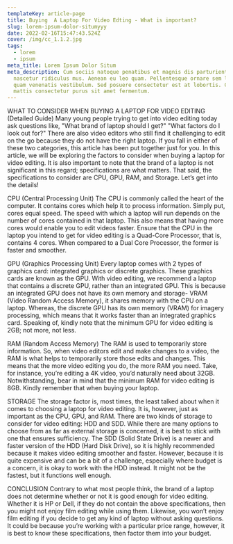 ```yaml
---
templateKey: article-page
title: Buying  A Laptop For Video Edting - What is important?
slug: lorem-ipsum-dolor-situmyyy
date: 2022-02-16T15:47:43.524Z
cover: /img/cc_1.1.2.jpg
tags:
  - lorem
  - ipsum
meta_title: Lorem Ipsum Dolor Situm
meta_description: Cum sociis natoque penatibus et magnis dis parturient montes,
  nascetur ridiculus mus. Aenean eu leo quam. Pellentesque ornare sem lacinia
  quam venenatis vestibulum. Sed posuere consectetur est at lobortis. Cras
  mattis consectetur purus sit amet fermentum.
---
```

WHAT TO CONSIDER WHEN BUYING A LAPTOP FOR VIDEO EDITING (Detailed Guide)
Many young people trying to get into video editing today ask questions like, "What brand of laptop should I get?" "What factors do I look out for?" 
There are also video editors who still find it challenging to edit on the go because they do not have the right laptop.
If you fall in either of these two categories, this article has been put together just for you.
In this article, we will be exploring the factors to consider when buying a laptop for video editing. It is also important to note that the brand of a laptop is not significant in this regard; specifications are what matters.
That said, the specifications to consider are CPU, GPU, RAM, and Storage. 
Let’s get into the details!

CPU (Central Processing Unit)
The CPU is commonly called the heart of the computer. It contains cores which help it to process information. Simply put, cores equal speed. The speed with which a laptop will run depends on the number of cores contained in that laptop. 
This also means that having more cores would enable you to edit videos faster. Ensure that the CPU in the laptop you intend to get for video editing is a Quad-Core Processor, that is, contains 4 cores. When compared to a Dual Core Processor, the former is faster and smoother.

GPU (Graphics Processing Unit)
Every laptop comes with 2 types of graphics card: integrated graphics or discrete graphics. These graphics cards are known as the GPU. 
With video editing, we recommend a laptop that contains a discrete GPU, rather than an integrated GPU. This is because an integrated GPU does not have its own memory and storage- VRAM (Video Random Access Memory), it shares memory with the CPU on a laptop.
Whereas, the discrete GPU has its own memory (VRAM) for imagery processing, which means that it works faster than an integrated graphics card. 
Speaking of, kindly note that the minimum GPU for video editing is 2GB; not more, not less.

RAM (Random Access Memory)
The RAM is used to temporarily store information. So, when video editors edit and make changes to a video, the RAM is what helps to temporarily store those edits and changes. This means that the more video editing you do, the more RAM you need.
Take, for instance, you’re editing a 4K video, you’d naturally need about 32GB. Notwithstanding, bear in mind that the minimum RAM for video editing is 8GB.
Kindly remember that when buying your laptop.

STORAGE
The storage factor is, most times, the least talked about when it comes to choosing a laptop for video editing. It is, however, just as important as the CPU, GPU, and RAM.
There are two kinds of storage to consider for video editing: HDD and SDD. While there are many options to choose from as far as external storage is concerned, it is best to stick with one that ensures sufficiency.
The SDD (Solid State Drive) is a newer and faster version of the HDD (Hard Disk Drive), so it is highly recommended because it makes video editing smoother and faster.
However, because it is quite expensive and can be a bit of a challenge, especially where budget is a concern, it is okay to work with the HDD instead. It might not be the fastest, but it functions well enough. 

CONCLUSION
Contrary to what most people think, the brand of a laptop does not determine whether or not it is good enough for video editing. Whether it is HP or Dell, if they do not contain the above specifications, then you might not enjoy film editing while using them.
Likewise, you won’t enjoy film editing if you decide to get any kind of laptop without asking questions. It could be because you’re working with a particular price range, however, it is best to know these specifications, then factor them into your budget.